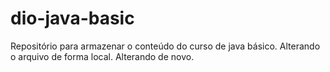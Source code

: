# dio-java-basic
Repositório para armazenar o conteúdo do curso de java básico.
Alterando o arquivo de forma local.
Alterando de novo.
